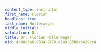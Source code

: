 ```yaml
---
content_type: instructor
first_name: Florian
headless: true
last_name: Hollerweger
middle_initial: ''
salutation: Dr.
title: Dr. Florian Hollerweger
uid: 4b88c5a6-9334-7178-d1a9-85b8a6419cc4
---
```

